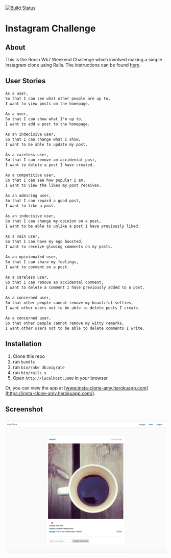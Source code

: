 [![Build Status](https://travis-ci.org/missamynicholson/instagram-challenge.svg?branch=master)](https://travis-ci.org/missamynicholson/instagram-challenge)

Instagram Challenge
===================

About
-------
This is the Ronin Wk7 Weekend Challenge which involved making a simple Instagram clone using Rails.
The instructions can be found [here](https://github.com/makersacademy/instagram-challenge).


User Stories
-----
```
As a user,
So that I can see what other people are up to,
I want to view posts on the homepage.

As a user,
So that I can show what I'm up to,
I want to add a post to the homepage.

As an indecisive user,
So that I can change what I show,
I want to be able to update my post.

As a careless user,
So that I can remove an accidental post,
I want to delete a post I have created.

As a competitive user,
So that I can see how popular I am,
I want to view the likes my post receives.

As an admiring user,
So that I can reward a good post,
I want to like a post.

As an indecisive user,
So that I can change my opinion on a post,
I want to be able to unlike a post I have previously liked.

As a vain user,
So that I can have my ego boosted,
I want to receive glowing comments on my posts.

As an opinionated user,
So that I can share my feelings,
I want to comment on a post.

As a careless user,
So that I can remove an accidental comment,
I want to delete a comment I have previously added to a post.

As a concerned user,
So that other people cannot remove my beautiful selfies,
I want other users not to be able to delete posts I create.

As a concerned user,
So that other people cannot remove my witty remarks,
I want other users not to be able to delete comments I write.
```

Installation
-----

1. Clone this repo
2. run `bundle`
3. run `bin/rake db:migrate`
4. run `bin/rails s`
5. Open `http://localhost:3000` in your browser

Or, you can view the app at [www.insta-clone-amy.herokuapp.com](https://insta-clone-amy.herokuapp.com/).


Screenshot
-----

![Homepage](spec/files/images/screenshot.png)
